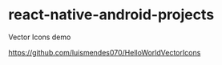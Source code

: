 # react-native-android-projects

Vector Icons demo

https://github.com/luismendes070/HelloWorldVectorIcons

